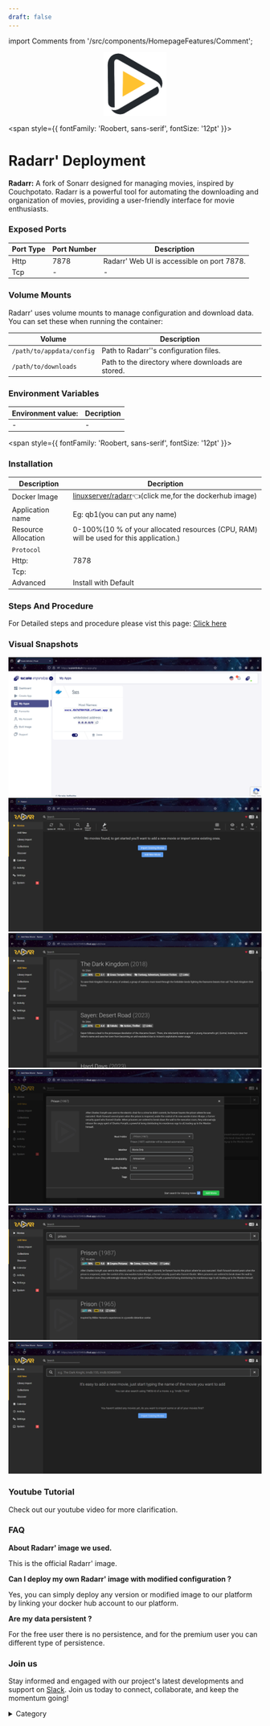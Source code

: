```yaml
---
draft: false
---
```

import Comments from '/src/components/HomepageFeatures/Comment';

<p align="center">
  <img src="/img/scaas.png" alt="Alt Text" width="25%"/>
</p> 


<span style={{ fontFamily: 'Roobert, sans-serif', fontSize: '12pt' }}>

# Radarr' Deployment

**Radarr:**
A fork of Sonarr designed for managing movies, inspired by Couchpotato. Radarr is a powerful tool for automating the downloading and organization of movies, providing a user-friendly interface for movie enthusiasts.

### Exposed Ports

| Port Type | Port Number | Description                               |
| --------- | ----------- | ----------------------------------------- |
| Http      | 7878       | Radarr' Web UI is accessible on port 7878. |
| Tcp       | -           | -             |

### Volume Mounts

Radarr' uses volume mounts to manage configuration and download data. You can set these when running the container:

| Volume                       | Description                                  |
| ---------------------------- | -------------------------------------------- |
| `/path/to/appdata/config`    | Path to Radarr''s configuration files.  |
| `/path/to/downloads`         | Path to the directory where downloads are stored. |


### Environment Variables


|   **Environment value:**          | Decription                                                                                                               | 
| --------------------- | ------                                                                                                                   | 
|-       |  -                              |

</span>


<span style={{ fontFamily: 'Roobert, sans-serif', fontSize: '12pt' }}>

### Installation


|  Description          | Decription                                                                                                               | 
| --------------------- | ------                                                                                                                   | 
| Docker Image          |   [linuxserver/radarr](https://hub.docker.com/r/linuxserver/radarr)👈(click me,for the dockerhub image)                           |
| Application name      |  Eg: qb1(you can put any name)                                                                                        | 
| Resource Allocation   |  0-100%(10 % of your allocated resources (CPU, RAM) will be used for this application.)                                  | 
| `Protocol`            |                                                                                                                          | 
|  Http:                |     7878                                                                                                                    |
|  Tcp:                 |                                                                                                                        | 
|    Advanced           |    Install with Default                                                                                                  |




### Steps And Procedure

For Detailed steps and procedure please vist this page: [Click here](https://techscaleinfinite.github.io/introduction/cloud-float/Steps%20and%20procedure)



### Visual Snapshots

![Alt Text](/img/z21.png)
![Alt Text](/img/z22.png)
![Alt Text](/img/z33.png)
![Alt Text](/img/z55.png)
![Alt Text](/img/z88.png)
![Alt Text](/img/z551.png)




### Youtube Tutorial&#x20;

Check out our youtube video for more clarification.



### FAQ

**About Radarr' image we used.**

This is the official Radarr' image.

**Can I deploy my own Radarr' image with modified configuration ?**

Yes, you can simply deploy any version or modified image to our platform by linking your docker hub account to our platform.

**Are my data persistent ?**

For the free user there is no persistence, and for the premium user you can different type of persistence.

### Join us

Stay informed and engaged with our project's latest developments and support on [Slack](https://app.slack.com/client/T04QS32JX6E/C04QKEWE146). Join us today to connect, collaborate, and keep the momentum going!&#x20;

<details>

<summary>Category</summary>

Kubernetes, cloud computing, DevOps, cloud services, hosting platform, container orchestration, cloud infrastructure, cloud deployment, cloud management, cloud technology, cloud solutions, Radarr'

</details>

</span>


<Comments />